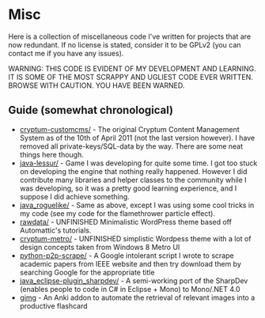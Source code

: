 # Misc
Here is a collection of miscellaneous code I've written for projects that are now redundant. If no license is stated, consider it to be GPLv2 (you can contact me if you have any issues). 

WARNING: THIS CODE IS EVIDENT OF MY DEVELOPMENT AND LEARNING. IT IS SOME OF THE MOST SCRAPPY AND UGLIEST CODE EVER WRITTEN. BROWSE WITH CAUTION. YOU HAVE BEEN WARNED. 

## Guide (somewhat chronological)
* [cryptum-customcms/](misc/tree/master/cryptum-customcms/) - The original Cryptum Content Management System as of the 10th of April 2011 (not the last version however). I have removed all private-keys/SQL-data by the way. There are some neat things here though.
* [java-lessur/](misc/tree/master/java-lessur/) - Game I was developing for quite some time. I got too stuck on developing the engine that nothing really happened. However I did contribute many libraries and helper classes to the community while I was developing, so it was a pretty good learning experience, and I suppose I did achieve something. 
* [java_roguelike/](misc/tree/master/java_roguelike/) - Same as above, except I was using some cool tricks in my code (see my code for the flamethrower particle effect). 
* [rawdata/](misc/tree/master/rawdata/) - UNFINISHED Minimalistic WordPress theme based off Automattic's tutorials.
* [cryptum-metro/](misc/tree/master/cryptum-metro/) - UNFINISHED simplistic Wordpess theme with a lot of design concepts taken from Windows 8 Metro UI
* [python-p2p-scrape/](misc/tree/master/python-p2p-scrape/) - A Google intolerant script I wrote to scrape academic papers from IEEE website and then try download them by searching Google for the appropriate title
* [java_eclipse-plugin_sharpdev/](misc/tree/master/java_eclipse-plugin_sharpdev/) - A semi-working port of the SharpDev (enables people to code in C# in Eclipse + Mono) to Mono/.NET 4.0
* [gimg](misc/tree/master/gimg/) - An Anki addon to automate the retrieval of relevant images into a productive flashcard
